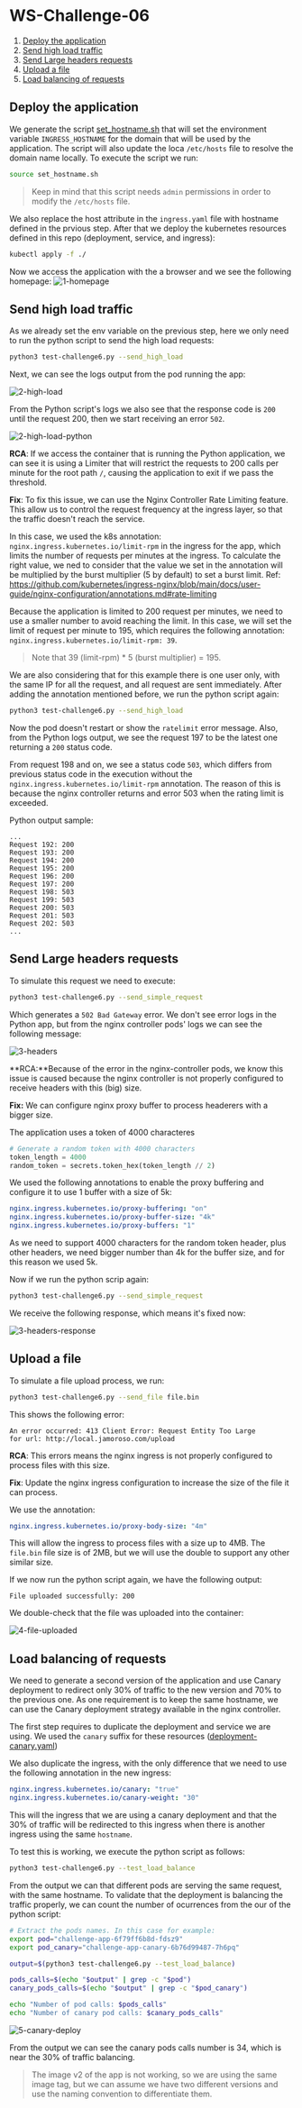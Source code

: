 # WS-Challenge-06

1. [Deploy the application](#deploy-the-application)
2. [Send high load traffic](#send-high-load-traffic)
3. [Send Large headers requests](#send-large-headers-requests)
4. [Upload a file](#upload-a-file)
5. [Load balancing of requests](#load-balancing-of-requests)

## Deploy the application

We generate the script [set_hostname.sh](./set_hostname.sh) that will set the environment variable `INGRESS_HOSTNAME` for the domain that will be used by the application. The script will also update the loca `/etc/hosts` file to resolve the domain name locally. To execute the script we run:

```sh
source set_hostname.sh
```

> Keep in mind that this script needs `admin` permissions in order to modify the `/etc/hosts` file.

We also replace the host attribute in the `ingress.yaml` file with hostname defined in the prvious step. After that we deploy the kubernetes resources defined in this repo (deployment, service, and ingress):

```sh
kubectl apply -f ./
```

Now we access the application with the a browser and we see the following homepage:
![1-homepage](./assets/1-home.png)

## Send high load traffic

As we already set the env variable on the previous step, here we only need to run the python script to send the high load requests:

```sh
python3 test-challenge6.py --send_high_load
```

Next, we can see the logs output from the pod running the app:

![2-high-load](./assets/2-high_load.png)

From the Python script's logs we also see that the response code is `200` until the request 200, then we start receiving an error `502`.

![2-high-load-python](./assets/3-high_load.png)

**RCA**: If we access the container that is running the Python application, we can see it is using a Limiter that will restrict the requests to 200 calls per minute for the root path `/`, causing the application to exit if we pass the threshold.

**Fix**: To fix this issue, we can use the Nginx Controller Rate Limiting feature. This allow us to control the request frequency at the ingress layer, so that the traffic doesn't reach the service.

In this case, we used the k8s annotation: `nginx.ingress.kubernetes.io/limit-rpm` in the ingress for the app, which limits the number of requests per minutes at the ingress. To calculate the right value, we ned to consider that the value we set in the annotation will be multiplied by the burst multiplier (5 by default) to set a burst limit. Ref: <https://github.com/kubernetes/ingress-nginx/blob/main/docs/user-guide/nginx-configuration/annotations.md#rate-limiting>

Because the application is limited to 200 request per minutes, we need to use a smaller number to avoid reaching the limit. In this case, we will set the limit of request per minute to 195, which requires the following annotation: `nginx.ingress.kubernetes.io/limit-rpm: 39`.

> Note that 39 (limit-rpm) * 5 (burst multiplier) =  195.

We are also considering that for this example there is one user only, with the same IP for all the request, and all request are sent immediately. After adding the annotation mentioned before, we run the python script again:

```sh
python3 test-challenge6.py --send_high_load
```

Now the pod doesn't restart or show the `ratelimit` error message. Also, from the Python logs output, we see the request 197 to be the latest one returning a `200` status code.

From request 198 and on, we see a status code `503`, which differs from previous status code in the execution without the `nginx.ingress.kubernetes.io/limit-rpm` annotation. The reason of this is because the nginx controller returns and error 503 when the rating limit is exceeded.

Python output sample:

```log
...
Request 192: 200
Request 193: 200
Request 194: 200
Request 195: 200
Request 196: 200
Request 197: 200
Request 198: 503
Request 199: 503
Request 200: 503
Request 201: 503
Request 202: 503
...
```

## Send Large headers requests

To simulate this request we need to execute:

```sh
python3 test-challenge6.py --send_simple_request
```

Which generates a `502 Bad Gateway` error. We don't see error logs in the Python app, but from the nginx controller pods' logs we can see the following message:

![3-headers](./assets/3-headers.png)

**RCA:**Because of the error in the nginx-controller pods, we know this issue is caused because the nginx controller is not properly configured to receive headers with this (big) size.

**Fix:** We can configure nginx proxy buffer to process headerers with a bigger size.

The application uses a token of 4000 characteres

```python
# Generate a random token with 4000 characters
token_length = 4000
random_token = secrets.token_hex(token_length // 2) 
```

We used the following annotations to enable the proxy buffering and configure it to use 1 buffer with a size of 5k:

```yaml
nginx.ingress.kubernetes.io/proxy-buffering: "on"
nginx.ingress.kubernetes.io/proxy-buffer-size: "4k"
nginx.ingress.kubernetes.io/proxy-buffers: "1" 
```

As we need to support 4000 characters for the random token header, plus other headers, we need bigger number than 4k for the buffer size, and for this reason we used 5k.

Now if we run the python scrip again:

```sh
python3 test-challenge6.py --send_simple_request
```

We receive the following response, which means it's fixed now:

![3-headers-response](./assets/3-headers-response.png)

## Upload a file

To simulate a file upload process, we run:

```sh
python3 test-challenge6.py --send_file file.bin
```

This shows the following error:

```logs
An error occurred: 413 Client Error: Request Entity Too Large
for url: http://local.jamoroso.com/upload
```

**RCA**: This errors means the nginx ingress is not properly configured to process files with this size.

**Fix**: Update the nginx ingress configuration to increase the size of the file it can process.

We use the annotation:

```yaml
nginx.ingress.kubernetes.io/proxy-body-size: "4m"
```

This will allow the ingress to process files with a size up to 4MB. The `file.bin` file size is of 2MB, but we will use the double to support any other similar size.

If we now run the python script again, we have the following output:

```logs
File uploaded successfully: 200
```

We double-check that the file was uploaded into the container:

![4-file-uploaded](./assets/4-file-uploaded.png)

## Load balancing of requests

We need to generate a second version of the application and use Canary deployment to redirect only 30% of traffic to the new version and 70% to the previous one. As one requirement is to keep the same hostname, we can use the Canary deployment strategy available in the nginx controller.

The first step requires to duplicate the deployment and service we are using. We used the `canary` suffix for these resources ([deployment-canary.yaml](./deployment-canary.yaml))

We also duplicate the ingress, with the only difference that we need to use the following annotation in the new ingress:

```yaml
nginx.ingress.kubernetes.io/canary: "true"
nginx.ingress.kubernetes.io/canary-weight: "30"
```

This will the ingress that we are using a canary deployment and that the 30% of traffic will be redirected to this ingress when there is another ingress using the same `hostname`.

To test this is working, we execute the python script as follows:

```sh
python3 test-challenge6.py --test_load_balance
```

From the output we can that different pods are serving the same request, with the same hostname. To validate that the deployment is balancing the traffic properly, we can count the number of ocurrences from the our of the python script:

```sh
# Extract the pods names. In this case for example:
export pod="challenge-app-6f79ff6b8d-fdsz9"
export pod_canary="challenge-app-canary-6b76d99487-7h6pq"

output=$(python3 test-challenge6.py --test_load_balance)

pods_calls=$(echo "$output" | grep -c "$pod")
canary_pods_calls=$(echo "$output" | grep -c "$pod_canary")

echo "Number of pod calls: $pods_calls"
echo "Number of canary pod calls: $canary_pods_calls"
```

![5-canary-deploy](./assets/5-canary-deploy.png)

From the output we can see the canary pods calls number is 34, which is near the 30% of traffic balancing.

> The image v2 of the app is not working, so we are using the same image tag, but we can assume we have two different versions and use the naming convention to differentiate them.
